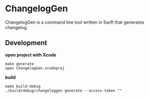 # ChangelogGen

ChangelogGen is a command line tool written in Swift that generates changelog.

## Development

**open project with Xcode**

```
make generate
open ChangelogGen.xcodeproj
```

**build**

```
make build-debug
./build/debug/changeloggen generate --access-token ""
```

